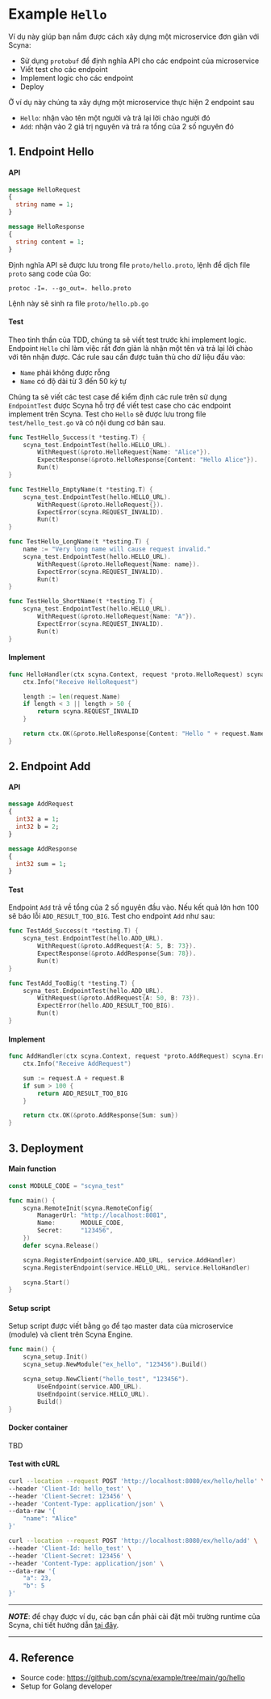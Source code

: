 # Example `Hello`
Ví dụ này giúp bạn nắm được cách xây dựng một microservice đơn giản với Scyna:
- Sử dụng `protobuf` để định nghĩa API cho các endpoint của microservice
- Viết test cho các endpoint
- Implement logic cho các endpoint
- Deploy

Ở ví dụ này chúng ta xây dựng một microservice thực hiện 2 endpoint sau
- `Hello`: nhận vào tên một người và trả lại lời chào người đó
- `Add`: nhận vào 2 giá trị nguyên và trả ra tổng của 2 số nguyên đó

## 1. Endpoint Hello

#### API

```protobuf
message HelloRequest
{
  string name = 1;
}

message HelloResponse 
{
  string content = 1;
}
```

Định nghĩa API sẽ được lưu trong file `proto/hello.proto`, lệnh để dịch file `proto` sang code của Go:

```
protoc -I=. --go_out=. hello.proto
```

Lệnh này sẽ sinh ra file `proto/hello.pb.go`


#### Test

Theo tinh thần của TDD, chúng ta sẽ viết test trước khi implement logic. Endpoint `Hello` chỉ làm việc rất đơn giản là nhận một tên và trả lại lời chào với tên nhận được. Các rule sau cần được tuân thủ cho dữ liệu đầu vào:
- `Name` phải không được rỗng
- `Name` có độ dài từ 3 đến 50 ký tự

Chúng ta sẽ viết các test case để kiểm định các rule trên sử dụng `EndpointTest` được Scyna hỗ trợ để viết test case cho các endpoint implement trên Scyna. Test cho `Hello` sẽ được lưu trong file `test/hello_test.go` và có nội dung cơ bản sau.

```go
func TestHello_Success(t *testing.T) {
	scyna_test.EndpointTest(hello.HELLO_URL).
		WithRequest(&proto.HelloRequest{Name: "Alice"}).
		ExpectResponse(&proto.HelloResponse{Content: "Hello Alice"}).
		Run(t)
}

func TestHello_EmptyName(t *testing.T) {
	scyna_test.EndpointTest(hello.HELLO_URL).
		WithRequest(&proto.HelloRequest{}).
		ExpectError(scyna.REQUEST_INVALID).
		Run(t)
}

func TestHello_LongName(t *testing.T) {
	name := "Very long name will cause request invalid."
	scyna_test.EndpointTest(hello.HELLO_URL).
		WithRequest(&proto.HelloRequest{Name: name}).
		ExpectError(scyna.REQUEST_INVALID).
		Run(t)
}

func TestHello_ShortName(t *testing.T) {
	scyna_test.EndpointTest(hello.HELLO_URL).
		WithRequest(&proto.HelloRequest{Name: "A"}).
		ExpectError(scyna.REQUEST_INVALID).
		Run(t)
}
```

#### Implement

```go
func HelloHandler(ctx scyna.Context, request *proto.HelloRequest) scyna.Error {
	ctx.Info("Receive HelloRequest")

	length := len(request.Name)
	if length < 3 || length > 50 {
		return scyna.REQUEST_INVALID
	}

	return ctx.OK(&proto.HelloResponse{Content: "Hello " + request.Name})
}
```

## 2. Endpoint Add

#### API

```protobuf
message AddRequest
{
  int32 a = 1;
  int32 b = 2;
}

message AddResponse
{
  int32 sum = 1;
}
```

#### Test

Endpoint `Add` trả về tổng của 2 số nguyên đầu vào. Nếu kết quả lớn hơn 100 sẽ báo lỗi `ADD_RESULT_TOO_BIG`. Test cho endpoint `Add` như sau:

```go
func TestAdd_Success(t *testing.T) {
	scyna_test.EndpointTest(hello.ADD_URL).
		WithRequest(&proto.AddRequest{A: 5, B: 73}).
		ExpectResponse(&proto.AddResponse{Sum: 78}).
		Run(t)
}

func TestAdd_TooBig(t *testing.T) {
	scyna_test.EndpointTest(hello.ADD_URL).
		WithRequest(&proto.AddRequest{A: 50, B: 73}).
		ExpectError(hello.ADD_RESULT_TOO_BIG).
		Run(t)
}

```

#### Implement

```go
func AddHandler(ctx scyna.Context, request *proto.AddRequest) scyna.Error {
	ctx.Info("Receive AddRequest")

	sum := request.A + request.B
	if sum > 100 {
		return ADD_RESULT_TOO_BIG
	}

	return ctx.OK(&proto.AddResponse{Sum: sum})
}
```

## 3. Deployment

#### Main function

```go
const MODULE_CODE = "scyna_test"

func main() {
	scyna.RemoteInit(scyna.RemoteConfig{
		ManagerUrl: "http://localhost:8081",
		Name:       MODULE_CODE,
		Secret:     "123456",
	})
	defer scyna.Release()

	scyna.RegisterEndpoint(service.ADD_URL, service.AddHandler)
	scyna.RegisterEndpoint(service.HELLO_URL, service.HelloHandler)

	scyna.Start()
}
```

#### Setup script

Setup script được viết bằng `go` để tạo master data của microservice (module) và client trên Scyna Engine.

```go
func main() {
	scyna_setup.Init()
	scyna_setup.NewModule("ex_hello", "123456").Build()

	scyna_setup.NewClient("hello_test", "123456").
		UseEndpoint(service.ADD_URL).
		UseEndpoint(service.HELLO_URL).
		Build()
}
```

#### Docker container

TBD

#### Test with cURL

```bash
curl --location --request POST 'http://localhost:8080/ex/hello/hello' \
--header 'Client-Id: hello_test' \
--header 'Client-Secret: 123456' \
--header 'Content-Type: application/json' \
--data-raw '{
    "name": "Alice"
}'
```

```bash
curl --location --request POST 'http://localhost:8080/ex/hello/add' \
--header 'Client-Id: hello_test' \
--header 'Client-Secret: 123456' \
--header 'Content-Type: application/json' \
--data-raw '{
    "a": 23,
    "b": 5
}'
```

---

***NOTE***: để chạy được ví dụ, các bạn cần phải cài đặt môi trường runtime của Scyna, chi tiết hướng dẫn [tại đây](../setup/golang.md).

---

## 4. Reference

- Source code: https://github.com/scyna/example/tree/main/go/hello
- Setup for Golang developer